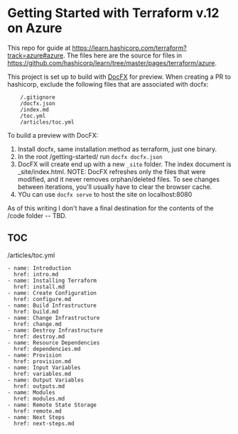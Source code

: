 # Getting Started with Terraform v.12 on Azure

This repo for  guide at https://learn.hashicorp.com/terraform?track=azure#azure. The files here are the source for files in https://github.com/hashicorp/learn/tree/master/pages/terraform/azure.

This project is set up to build with [DocFX](https://dotnet.github.io/docfx/) for preview. When creating a PR to hashicorp, exclude the following files that are associated with docfx:
```
    /.gitignore
    /docfx.json
    /index.md
    /toc.yml
    /articles/toc.yml
```
To build a preview with DocFX:
1. Install docfx, same installation method as terraform, just one binary.
2. In the root /getting-started/ run `docfx docfx.json`
3. DocFX will create end up with a new `_site` folder. The index document is _site/index.html. 
NOTE: DocFX refreshes only the files that were modified, and it never removes orphan/deleted files. To see changes between iterations, you'll usually have to clear the browser cache. 
4. YOu can use `docfx serve` to host the site on localhost:8080
    
As of this writing I don't have a final destination for the contents of the /code folder -- TBD.

## TOC 

/articles/toc.yml

```
- name: Introduction
  href: intro.md
- name: Installing Terraform
  href: install.md
- name: Create Configuration
  href: configure.md
- name: Build Infrastructure
  href: build.md
- name: Change Infrastructure
  href: change.md
- name: Destroy Infrastructure
  href: destroy.md
- name: Resource Dependencies
  href: dependencies.md
- name: Provision
  href: provision.md
- name: Input Variables
  href: variables.md
- name: Output Variables
  href: outputs.md
- name: Modules
  href: modules.md
- name: Remote State Storage
  href: remote.md
- name: Next Steps
  href: next-steps.md
  ```
